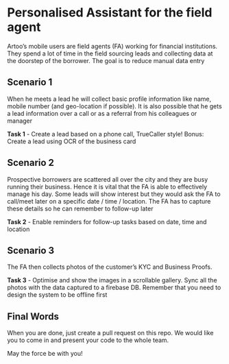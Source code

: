 # Personalised Assistant for the field agent

Artoo’s mobile users are field agents (FA) working for financial institutions. They spend a lot of time in the field sourcing leads and collecting data at the doorstep of the borrower. The goal is to reduce manual data entry

## Scenario 1
When he meets a lead he will collect basic profile information like name, mobile number (and geo-location if possible). It is also possible that he gets a lead information over a call or as a referral from his colleagues or manager

**Task 1** - Create a lead based on a phone call, TrueCaller style! Bonus: Create a lead using OCR of the business card



## Scenario 2
Prospective borrowers are scattered all over the city and they are busy running their business. Hence it is vital that the FA is able to effectively manage his day. Some leads will show interest but they would ask the FA to call/meet later on a specific date / time / location. The FA has to capture these details so he can remember to follow-up later

**Task 2** - Enable reminders for follow-up tasks based on date, time and location



## Scenario 3
The FA then collects photos of the customer’s KYC and Business Proofs. 

**Task 3** - Optimise and show the images in a scrollable gallery. Sync all the photos with the data captured to a firebase DB. Remember that you need to design the system to be offline first



## Final Words

When you are done, just create a pull request on this repo. We would like you to come in and present your code to the whole team.

May the force be with you!
